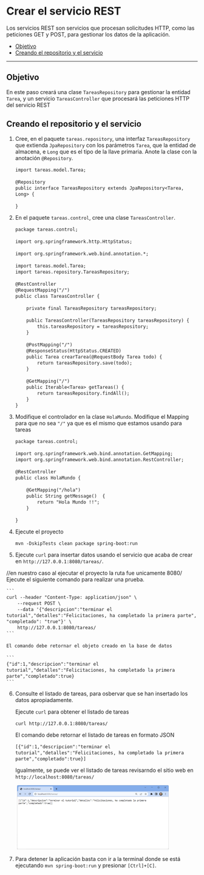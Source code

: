 # Crear el servicio REST

Los servicios REST son servicios que procesan solicitudes HTTP, como las peticiones GET y POST, para gestionar los datos de la aplicación.

- [Objetivo](#objetivo)
- [Creando el repositorio y el servicio](#creando-el-repositorio-y-el-servicio)

---

## Objetivo

En este paso creará una clase `TareasRepository` para gestionar la entidad `Tarea`, y un servicio `TareasController` que procesará las peticiones HTTP del servicio REST 


## Creando el repositorio y el servicio

1. Cree, en el paquete `tareas.repository`, una interfaz `TareasRepository` que extienda `JpaRepository` con los parámetros `Tarea`, que la entidad de almacena, e `Long` que es el tipo de la llave primaria. Anote la clase con la anotación `@Repository`. 

    ```
    import tareas.model.Tarea;

    @Repository
    public interface TareasRepository extends JpaRepository<Tarea, Long> {
        
    }
    ```

2. En el paquete `tareas.control`, cree una clase `TareasController`.

    ```
    package tareas.control;

    import org.springframework.http.HttpStatus;

    import org.springframework.web.bind.annotation.*;

    import tareas.model.Tarea;
    import tareas.repository.TareasRepository;

    @RestController
    @RequestMapping("/")
    public class TareasController {
        
        private final TareasRepository tareasRepository;

        public TareasController(TareasRepository tareasRepository) {
            this.tareasRepository = tareasRepository;
        } 

        @PostMapping("/")
        @ResponseStatus(HttpStatus.CREATED)
        public Tarea crearTarea(@RequestBody Tarea todo) {
            return tareasRepository.save(todo);
        }

        @GetMapping("/")
        public Iterable<Tarea> getTareas() {
            return tareasRepository.findAll();
        }
    }
    ```

3. Modifique el controlador en la clase `HolaMundo`. Modifique el Mapping para que no sea `"/"` ya que es el mismo que estamos usando para tareas

    ```
    package tareas.control;

    import org.springframework.web.bind.annotation.GetMapping;
    import org.springframework.web.bind.annotation.RestController;

    @RestController
    public class HolaMundo {

        @GetMapping("/hola")
        public String getMessage()  {
            return "Hola Mundo !!";
        }

    }
    ```
4. Ejecute el proyecto

    ```
    mvn -DskipTests clean package spring-boot:run
    ```

5. Ejecute `curl` para insertar datos usando el servicio que acaba de crear en `http://127.0.0.1:8080/tareas/`. 

//en nuestro caso al ejecutar el proyecto la ruta fue unicamente 8080/
    Ejecute el siguiente comando para realizar una prueba. 

    ```
    curl --header "Content-Type: application/json" \
        --request POST \
        --data '{"descripcion":"terminar el tutorial","detalles":"Felicitaciones, ha completado la primera parte", "completado": "true"}' \
        http://127.0.0.1:8080/tareas/    
    ```

    El comando debe retornar el objeto creado en la base de datos

    ```
    {"id":1,"descripcion":"terminar el tutorial","detalles":"Felicitaciones, ha completado la primera parte","completado":true}
    ```

6. Consulte el listado de tareas, para osbervar que se han insertado los datos apropiadamente.

    Ejecute `curl` para obtener el listado de tareas

    ```
    curl http://127.0.0.1:8080/tareas/
    ```

    El comando debe retornar el listado de tareas en formato JSON

    ```
    [{"id":1,"descripcion":"terminar el tutorial","detalles":"Felicitaciones, ha completado la primera parte","completado":true}]    
    ```

    Igualmente, se puede ver el listado de tareas revisarndo el sitio web en `http://localhost:8080/tareas/`

    <img src="" width=""> 
    <img src="./assets/app-lista-tareas.png" width="400px;">

7. Para detener la aplicación basta con ir a la terminal donde se está ejecutando `mvn spring-boot:run` y presionar `[Ctrl]+[C]`. 